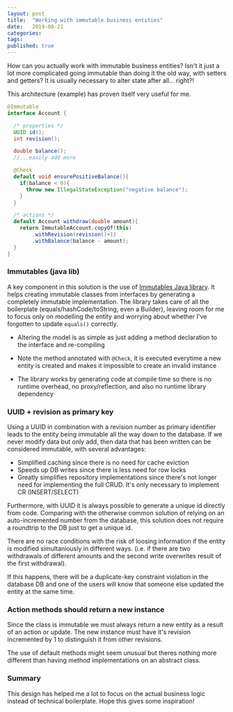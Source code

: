```yaml
---
layout: post
title:  "Working with immutable business entities"
date:   2019-08-21
categories:
tags:
published: true
---
```


How can you actually work with immutable business entities? Isn't it just a lot more complicated going immutable than doing it the old way, with setters and getters?  It is usually necessary to alter state after all... right?!

This architecture (example) has proven itself very useful for me.

```java
@Immutable
interface Account {

  /* properties */
  UUID id();
  int revision();

  double balance();
  //...easily add more

  @Check
  default void ensurePositiveBalance(){
    if(balance < 0){
      throw new IllegalStateException("negative balance");
    }
  }

  /* actions */
  default Account withdraw(double amount){
    return ImmutableAccount.copyOf(this)
        .withRevision(revision()+1)
        .withBalance(balance - amount);
  }
}
```

### Immutables (java lib)

A key component in this solution is the use of [Immutables Java library][immutables]. It helps creating immutable classes from interfaces by generating a completely immutable implementation. The library takes care of all the boilerplate (equals/hashCode/toString, even a Builder), leaving room for me to focus only on modelling the entity and worrying about whether I've forgotten to update `equals()` correctly.
  
* Altering the model is as simple as just adding a method declaration to the interface and re-compiling

* Note the method annotated with `@Check`, it is executed everytime a new entity is created and makes it impossible to create an invalid instance

* The library works by generating code at compile time so there is no runtime overhead, no proxy/reflection, and also no runtime library dependency

[immutables]: https://immutables.github.io/

### UUID + revision as primary key

Using a UUID in combination with a revision number as primary identifier leads to the entity being immutable all the way down to the database. If we never modify data but only add, then data that has been written can be considered immutable, with several advantages:

* Simplified caching since there is no need for cache eviction
* Speeds up DB writes since there is less need for row locks
* Greatly simplifies repository implementations since there's not longer need for implementing the full CRUD. It's only necessary to implement CR (INSERT/SELECT)

Furthermore, with UUID it is always possible to generate a unique id directly from code. Comparing with the otherwise common solution of relying on an auto-incremented number from the database, this solution does not require a roundtrip to the DB just to get a unique id.

There are no race conditions with the risk of loosing information if the entity is modified simultaniously in different ways. (i.e. if there are two withdrawals of different amounts and the second write overwrites result of the first withdrawal).

If this happens, there will be a duplicate-key constraint violation in the database DB and one of the users will know that someone else updated the entity at the same time.

### Action methods should return a new instance

Since the class is immutable we must always return a new entity as a result of an action or update. The new instance must have it's revision incremented by 1 to distinguish it from other revisions.

The use of default methods might seem unusual but theres nothing more different than having method implementations on an abstract class.


### Summary

This design has helped me a lot to focus on the actual business logic instead of technical boilerplate. Hope this gives some inspiration!
